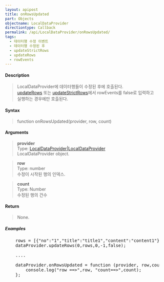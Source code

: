 ```yaml
---
layout: apipost
title: onRowsUpdated
part: Objects
objectname: LocalDataProvider
directiontype: Callback
permalink: /api/LocalDataProvider/onRowsUpdated/
tags:
  - 데이터행 수정 이벤트
  - 데이터행 수정된 후
  - updateStrictRows
  - updateRows
  - rowEvents
---
```



#### Description

> LocalDataProvider에 데이터행들이 수정된 후에 호출된다.  
> [updateRows](/api/LocalDataProvider/updateRows/) 또는 [updateStrictRows](/api/LocalDataProvider/updateStrictRows/)에서 rowEvents를 false로 입력하고 실행하는 경우에만 호출된다.

#### Syntax

> function onRowsUpdated(provider, row, count)

#### Arguments

> **provider**  
> Type: [LocalDataProvider\|LocalDataProvider](/api/LocalDataProvider/)  
> LocalDataProvider object.  

> **row**  
> Type: number  
> 수정이 시작된 행의 인덱스.  

> **count**  
> Type: Number  
> 수정된 행의 건수  

#### Return

> None.

##### Examples 

<pre class="prettyprint">
    rows = [{"no":"1","title":"title1","content":"content1"},{"no":"2","title":"title2"}];
    dataProvider.updateRows(0,rows,0,-1,false);

    ....

    dataProvider.onRowsUpdated = function (provider, row,count) {
        console.log("row ==>",row, "count==>",count);
    };
</pre>

